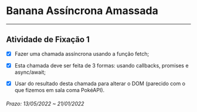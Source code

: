 # Banana Assíncrona Amassada  

---  

## Atividade de Fixação 1  

- [x] Fazer uma chamada assíncrona usando a função fetch;  

- [x] Esta chamada deve ser feita de 3 formas: usando callbacks, promises e async/await;  

- [x] Usar do resultado desta chamada para alterar o DOM (parecido com o que fizemos em sala coma PokéAPI).  

###### Prazo: 13/05/2022 ~ 21/01/2022  
